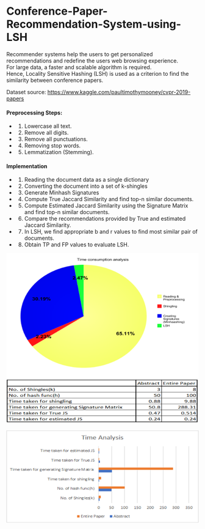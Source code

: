 # Conference-Paper-Recommendation-System-using-LSH

Recommender systems help the users to get personalized recommendations and redefine the users web browsing experience. \
For large data, a faster and scalable algorithm is required. \
Hence, Locality Sensitive Hashing (LSH) is used as a criterion to find the similarity between conference papers. 

Dataset source: https://www.kaggle.com/paultimothymooney/cvpr-2019-papers 

#### Preprocessing Steps:
- 1. Lowercase all text.
- 2. Remove all digits.
- 3. Remove all punctuations.
- 4. Removing stop words.
- 5.  Lemmatization (Stemming).

#### Implementation

- 1. Reading the document data as a single dictionary
- 2. Converting the document into a set of k-shingles
- 3. Generate Minhash Signatures
- 4. Compute True Jaccard Similarity and find top-n similar documents.
- 5.  Compute Estimated Jaccard Similarity using the Signature Matrix and find top-n similar documents.
- 6. Compare the recommendations provided by True and estimated Jaccard Similarity.
- 7. In LSH, we find  appropriate b and r values to find most similar pair of documents.
- 8. Obtain TP and FP values to evaluate LSH.

![alt text](Time_Consumption.png) \
![alt text](Comparison.png) \
\
![alt text](Time_Analysis.png)



